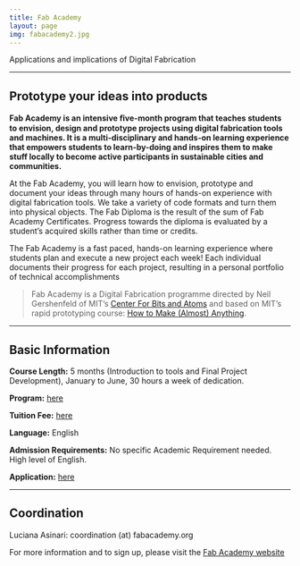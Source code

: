 ```yaml
---
title: Fab Academy
layout: page
img: fabacademy2.jpg
---
```



Applications and implications of Digital Fabrication


___

## Prototype your ideas into products


**Fab Academy is an intensive ﬁve-month program that teaches students to envision, design and prototype projects using digital fabrication tools and machines. It is a multi-disciplinary and hands-on learning experience that empowers students to learn-by-doing and inspires them to make stuff locally to become active participants in sustainable cities and communities.**

At the Fab Academy, you will learn how to envision, prototype and document your ideas through many hours of hands-on experience with digital fabrication tools. We take a variety of code formats and turn them into physical objects. The Fab Diploma is the result of the sum of Fab Academy Certificates. Progress towards the diploma is evaluated by a student’s acquired skills rather than time or credits.

The Fab Academy is a fast paced, hands-on learning experience where students plan and execute a new project each week! Each individual documents their progress for each project, resulting in a personal portfolio of technical accomplishments

> Fab Academy is a Digital Fabrication programme directed by Neil Gershenfeld of MIT’s [Center For Bits and Atoms](http://fab.cba.mit.edu/) and based on MIT’s rapid prototyping course: [How to Make (Almost) Anything](http://fab.cba.mit.edu/classes/863.19/). 

___


## Basic Information

**Course Length:** 5 months (Introduction to tools and Final Project Development), January to June, 30 hours a week of  dedication.

**Program:** [here](http://fabacademy.org/about/program.html)

**Tuition Fee:** [here](http://fabacademy.org/nodes/list2022.html)

**Language:** English

**Admission Requirements:**  No specific Academic Requirement needed. High level of English.

**Application:** [here](http://fabacademy.org/apply/registration.html)

___


## Coordination

Luciana Asinari: coordination (at) fabacademy.org

For more information and to sign up, please visit the [Fab Academy website](http://fabacademy.org/about/)

